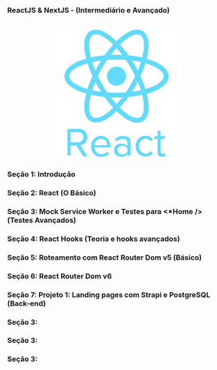 ##
### ReactJS & NextJS - (Intermediário e Avançado)
##


<p align="center">
  <img alt="...." src="./1 Seção - Introdução/pngwing.com.png" width="60%">
</p>




### Seção 1: Introdução

### Seção 2: React (O Básico)

### Seção 3: Mock Service Worker e Testes para <*Home /> (Testes Avançados)

### Seção 4: React Hooks (Teoria e hooks avançados)

### Seção 5: Roteamento com React Router Dom v5 (Básico) 

### Seção 6: React Router Dom v6

### Seção 7: Projeto 1: Landing pages com Strapi e PostgreSQL (Back-end)

### Seção 3:

### Seção 3:

### Seção 3:










































